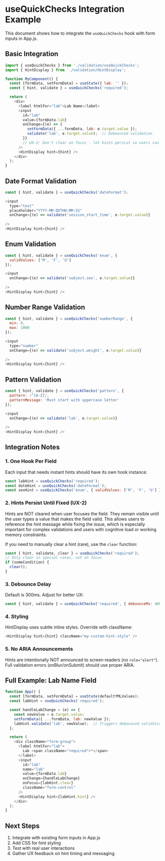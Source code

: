 # useQuickChecks Integration Example

This document shows how to integrate the `useQuickChecks` hook with form inputs in App.js.

## Basic Integration

```javascript
import { useQuickChecks } from './validation/useQuickChecks';
import { HintDisplay } from './validation/HintDisplay';

function MyComponent() {
  const [formData, setFormData] = useState({ lab: '' });
  const { hint, validate } = useQuickChecks('required');

  return (
    <div>
      <label htmlFor="lab">Lab Name</label>
      <input
        id="lab"
        value={formData.lab}
        onChange={(e) => {
          setFormData({ ...formData, lab: e.target.value });
          validate('lab', e.target.value);  // Debounced validation
        }}
        // UX-2: Don't clear on focus - let hints persist so users can reference them
      />
      <HintDisplay hint={hint} />
    </div>
  );
}
```

## Date Format Validation

```javascript
const { hint, validate } = useQuickChecks('dateFormat');

<input
  type="text"
  placeholder="YYYY-MM-DDTHH:MM:SS"
  onChange={(e) => validate('session_start_time', e.target.value)}
  
/>
<HintDisplay hint={hint} />
```

## Enum Validation

```javascript
const { hint, validate } = useQuickChecks('enum', {
  validValues: ['M', 'F', 'U']
});

<input
  onChange={(e) => validate('subject.sex', e.target.value)}
  
/>
<HintDisplay hint={hint} />
```

## Number Range Validation

```javascript
const { hint, validate } = useQuickChecks('numberRange', {
  min: 0,
  max: 1000
});

<input
  type="number"
  onChange={(e) => validate('subject.weight', e.target.value)}
  
/>
<HintDisplay hint={hint} />
```

## Pattern Validation

```javascript
const { hint, validate } = useQuickChecks('pattern', {
  pattern: /^[A-Z]/,
  patternMessage: 'Must start with uppercase letter'
});

<input
  onChange={(e) => validate('lab', e.target.value)}
  
/>
<HintDisplay hint={hint} />
```

## Integration Notes

### 1. One Hook Per Field

Each input that needs instant hints should have its own hook instance:

```javascript
const labHint = useQuickChecks('required');
const dateHint = useQuickChecks('dateFormat');
const sexHint = useQuickChecks('enum', { validValues: ['M', 'F', 'U'] });
```

### 2. Hints Persist Until Fixed (UX-2)

Hints are NOT cleared when user focuses the field. They remain visible until the user types
a value that makes the field valid. This allows users to reference the hint message while
fixing the issue, which is especially important for complex validations and users with
cognitive load or working memory constraints.

If you need to manually clear a hint (rare), use the `clear` function:
```javascript
const { hint, validate, clear } = useQuickChecks('required');
// Only clear in special cases, not on focus
if (someCondition) {
  clear();
}
```

### 3. Debounce Delay

Default is 300ms. Adjust for better UX:

```javascript
const { hint, validate } = useQuickChecks('required', { debounceMs: 400 });
```

### 4. Styling

HintDisplay uses subtle inline styles. Override with className:

```javascript
<HintDisplay hint={hint} className="my-custom-hint-style" />
```

### 5. No ARIA Announcements

Hints are intentionally NOT announced to screen readers (no `role="alert"`).
Full validation errors (onBlur/onSubmit) should use proper ARIA.

## Full Example: Lab Name Field

```javascript
function App() {
  const [formData, setFormData] = useState(defaultYMLValues);
  const labHint = useQuickChecks('required');

  const handleLabChange = (e) => {
    const newValue = e.target.value;
    setFormData({ ...formData, lab: newValue });
    labHint.validate('lab', newValue);  // Triggers debounced validation
  };

  return (
    <div className="form-group">
      <label htmlFor="lab">
        Lab <span className="required">*</span>
      </label>
      <input
        id="lab"
        name="lab"
        value={formData.lab}
        onChange={handleLabChange}
        onFocus={labHint.clear}
        className="form-control"
      />
      <HintDisplay hint={labHint.hint} />
    </div>
  );
}
```

## Next Steps

1. Integrate with existing form inputs in App.js
2. Add CSS for hint styling
3. Test with real user interactions
4. Gather UX feedback on hint timing and messaging
